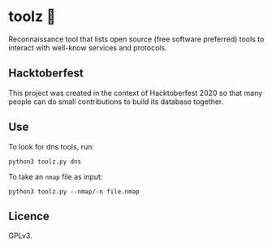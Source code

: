 # toolz 🔨
Reconnaissance tool that lists open source (free software preferred) tools to interact with well-know services and protocols.

## Hacktoberfest
This project was created in the context of Hacktoberfest 2020 so that many people can do small contributions to build its database together.

## Use
To look for dns tools, run:
```
python3 toolz.py dns
```

To take an `nmap` file as input:
```
python3 toolz.py --nmap/-n file.nmap
```

## Licence
GPLv3.
